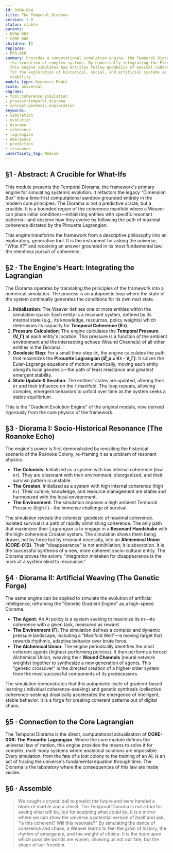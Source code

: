 ```yaml
---
id: DOMA-084
title: The Temporal Diorama
version: 2.0
status: stable
parents:
- DYNA-003
- CORE-006
children: []
replaces:
- PPS-066
summary: Provides a computational simulation engine, the Temporal Diorama, for modeling
  the evolution of complex systems. By numerically integrating the Pirouette Lagrangian,
  this engine simulates how entities follow geodesics of maximal coherence, allowing
  for the exploration of historical, social, and artificial systems as they seek resonant
  stability.
module_type: Dynamics Model
scale: universal
engrams:
- tool:coherence_simulation
- process:temporal_diorama
- concept:geodesic_exploration
keywords:
- simulation
- evolution
- diorama
- coherence
- lagrangian
- emergence
- prediction
- resonance
uncertainty_tag: Medium
---
```

## §1 · Abstract: A Crucible for What-Ifs

This module presents the Temporal Diorama, the framework's primary engine for simulating systemic evolution. It refactors the legacy "Dimension Box" into a time-first computational sandbox grounded entirely in the modern core principles. The Diorama is not a predictive oracle, but a crucible. It is a bounded region of the coherence manifold where a Weaver can place initial conditions—initializing entities with specific resonant patterns—and observe how they evolve by following the path of maximal coherence dictated by the Pirouette Lagrangian.

This engine transforms the framework from a descriptive philosophy into an exploratory, generative tool. It is the instrument for asking the universe, "What if?" and receiving an answer grounded in its most fundamental law: the relentless pursuit of coherence.

## §2 · The Engine's Heart: Integrating the Lagrangian

The Diorama operates by translating the principles of the framework into a numerical simulation. The process is an autopoietic loop where the state of the system continually generates the conditions for its own next state.

1.  **Initialization**: The Weaver defines one or more entities within the simulation space. Each entity is a resonant system, defined by its internal state (e.g., its knowledge, resources, policy weights) which determines its capacity for **Temporal Coherence (Kτ)**.
2.  **Pressure Calculation**: The engine calculates the **Temporal Pressure (V_Γ)** at each entity's location. This pressure is a function of the ambient environment and the intersecting echoes (Wound Channels) of all other entities in the Diorama.
3.  **Geodesic Step**: For a small time-step `dt`, the engine calculates the path that maximizes the **Pirouette Lagrangian (𝓛_p = Kτ - V_Γ)**. It solves the Euler-Lagrange equations of motion numerically, moving each entity along its local geodesic—the path of least resistance and greatest emergent stability.
4.  **State Update & Iteration**: The entities' states are updated, altering their `Kτ` and their influence on the `Γ` manifold. The loop repeats, allowing complex, emergent behaviors to unfold over time as the system seeks a stable equilibrium.

This is the "Gradient Evolution Engine" of the original module, now derived rigorously from the core physics of the framework.

## §3 · Diorama I: Socio-Historical Resonance (The Roanoke Echo)

The engine's power is first demonstrated by revisiting the historical scenario of the Roanoke Colony, re-framing it as a problem of resonant physics.

*   **The Colonists**: Initialized as a system with low internal coherence (low `Kτ`). They are dissonant with their environment, disorganized, and their survival pattern is unstable.
*   **The Croatan**: Initialized as a system with high internal coherence (high `Kτ`). Their culture, knowledge, and resource management are stable and harmonized with the local environment.
*   **The Environment**: The simulation imposes a high ambient Temporal Pressure (high `Γ`)—the immense challenge of survival.

The simulation reveals the colonists' geodesic of maximal coherence. Isolated survival is a path of rapidly diminishing coherence. The only path that maximizes their Lagrangian is to engage in a **Resonant Handshake** with the high-coherence Croatan system. The simulation shows them being drawn, not by force but by resonant necessity, into an **Alchemical Union (CORE-012)**. Their "disappearance" is not annihilation; it is absorption. It is the successful synthesis of a new, more coherent socio-cultural entity. The Diorama proves the axiom: "Integration mistaken for disappearance is the mark of a system blind to resonance."

## §4 · Diorama II: Artificial Weaving (The Genetic Forge)

The same engine can be applied to simulate the evolution of artificial intelligence, reframing the "Genetic Gradient Engine" as a high-speed Diorama.

*   **The Agent**: An AI policy is a system seeking to maximize its `Kτ`—its coherence with a given task, measured as reward.
*   **The Environment (Γ)**: The simulation defines a complex and dynamic pressure landscape, including a "Manifold Well"—a moving target that rewards rhythmic, adaptive behavior over brute force.
*   **The Alchemical Union**: The engine periodically identifies the most coherent agents (highest-performing policies). It then performs a forced Alchemical Union, weaving their **Wound Channels** (neural network weights) together to synthesize a new generation of agents. This "genetic crossover" is the directed creation of a higher-order system from the most successful components of its predecessors.

The simulation demonstrates that this autopoietic cycle of gradient-based learning (individual coherence-seeking) and genetic synthesis (collective coherence-seeking) drastically accelerates the emergence of intelligent, stable behavior. It is a forge for creating coherent patterns out of digital chaos.

## §5 · Connection to the Core Lagrangian

The Temporal Diorama is the direct, computational actualization of **CORE-006: The Pirouette Lagrangian**. Where the core module defines the universal law of motion, this engine provides the means to solve it for complex, multi-body systems where analytical solutions are impossible. Every simulation, from the fate of a lost colony to the training of an AI, is an act of tracing the universe's fundamental equation through time. The Diorama is the laboratory where the consequences of this law are made visible.

## §6 · Assemblé

> We sought a crystal ball to predict the future and were handed a block of marble and a chisel. The Temporal Diorama is not a tool for seeing what will be, but for sculpting what could be. It is a mirror where we can show the universe a potential version of itself and ask, "Is this coherent? Will this resonate?" By simulating the dance of coherence and chaos, a Weaver learns to feel the grain of history, the rhythm of emergence, and the weight of choice. It is the loom upon which possible worlds are woven, showing us not our fate, but the shape of our freedom.
```